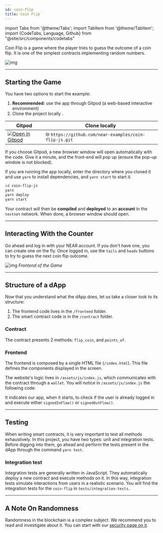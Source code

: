 ```yaml
---
id: coin-flip
title: Coin Flip
---
```


import Tabs from '@theme/Tabs';
import TabItem from '@theme/TabItem';
import {CodeTabs, Language, Github} from "@site/src/components/codetabs"

Coin Flip is a game where the player tries to guess the outcome of a coin flip. It is one of the simplest contracts implementing random numbers.

![img](/docs/assets/examples/coin-flip.png)

---

## Starting the Game
You have two options to start the example:
1. **Recommended:** use the app through Gitpod (a web-based interactive environment)
2. Clone the project locally .


<Tabs className="language-tabs" groupId="code-tabs">
  <TabItem value="🌐 JavaScript">

| Gitpod                                                                                                                                                            | Clone locally                                          |
| ----------------------------------------------------------------------------------------------------------------------------------------------------------------- | -----------------------------------------------------  |
| <a href="https://gitpod.io/#https://github.com/near-examples/coin-flip-js.git"><img src="https://gitpod.io/button/open-in-gitpod.svg" alt="Open in Gitpod" /></a> | 🌐 `https://github.com/near-examples/coin-flip-js.git` |

  </TabItem>

</Tabs>

If you choose Gitpod, a new browser window will open automatically with the code. Give it a minute, and the front-end will pop up (ensure the pop-up window is not blocked).

If you are running the app locally, enter the directory where you cloned it and use `yarn` to install dependencies, and `yarn start` to start it.

```bash
cd coin-flip-js
yarn
yarn deploy
yarn start
```
Your contract will then be **compiled** and **deployed** to an **account** in the `testnet` network. When done, a browser window should open.

---

## Interacting With the Counter
Go ahead and log in with your NEAR account. If you don't have one, you can create one on the fly. Once logged in, use the `tails` and `heads` buttons to try to guess the next coin flip outcome.

![img](/docs/assets/examples/coin-flip.png) *Frontend of the Game*

---

## Structure of a dApp

Now that you understand what the dApp does, let us take a closer look to its structure:

1. The frontend code lives in the `/frontend` folder.
2. The smart contract code is in the `/contract` folder.

### Contract
The contract presents 2 methods: `flip_coin`, and `points_of`.

<CodeTabs>
  <Language value="🌐 JavaScript" language="ts">
    <Github fname="contract.ts" 
            url="https://github.com/near-examples/coin-flip-workshop-js/blob/main/contract/src/contract.ts"
            start="23" end="56" />
  </Language>
</CodeTabs>

### Frontend
The frontend is composed by a single HTML file (`/index.html`). This file defines the components displayed in the screen.

The website's logic lives in `/assets/js/index.js`, which communicates with the contract through a `wallet`. You will notice in `/assets/js/index.js` the following code:

<CodeTabs>
  <Language value="🌐 JavaScript" language="ts">
    <Github fname="index.js"
            url="https://github.com/near-examples/coin-flip-workshop-js/blob/main/frontend/index.js"
            start="10" end="19" />            
  </Language>
</CodeTabs>

It indicates our app, when it starts, to check if the user is already logged in and execute either `signedInFlow()` or `signedOutFlow()`.

---

## Testing

When writing smart contracts, it is very important to test all methods exhaustively. In this project, you have two types: unit and integration tests. Before digging into them, go ahead and perform the tests present in the dApp through the command `yarn test`.

### Integration test

Integration tests are generally written in JavaScript. They automatically deploy a new contract and execute methods on it. In this way, integration tests simulate interactions from users in a realistic scenario. You will find the integration tests for the `coin-flip` in `tests/integration-tests`.

<CodeTabs>
  <Language value="🌐 JavaScript" language="ts">
    <Github fname="main.test.js"
            url="https://github.com/near-examples/coin-flip-workshop-js/blob/main/integration-tests/src/main.ava.ts"
            start="32" end="56" />
  </Language>
</CodeTabs>

---

## A Note On Randomness

Randomness in the blockchain is a complex subject. We recommend you to read and investigate about it. You can start with our [security page on it](../../2.develop/contracts/security/random.md).
